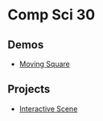 # Comp Sci 30

## Demos
- [Moving Square](moving-square)

## Projects
- [Interactive Scene](interactive-scene)